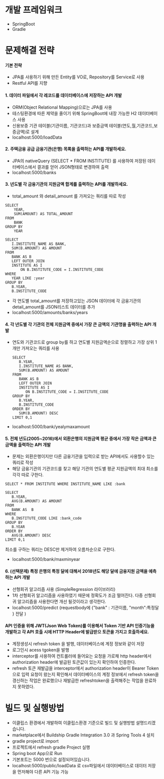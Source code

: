 # 개발 프레임워크
 - SpringBoot
 - Gradle
 
# 문제해결 전략
 #### 기본 전략
  - JPA를 사용하기 위해 만든 Entity를 VO로, Repository를 Service로 사용
  - Restful API를 지향

 #### 1. 데이터 파일에서 각 레코드를 데이터베이스에 저장하는 API 개발 
   - ORM(Object Relational Mapping)으로는 JPA를 사용
   - 테스팅환경에 따른 제약을 줄이기 위해 SpringBoot에 내장 가능한 H2 데이터베이스 사용
   - 신용보증 기관 테이블(기관이름, 기관코드)과 보증금액 테이블(연도,월,기관코드,보증금액)로 설계
   - localhost:5000/loadData
 #### 2. 주택금융 공급 금융기관(은행) 목록을 출력하는 API를 개발하세요.
   - JPA의 nativeQuery (SELECT * FROM INSTITUTE) 를 사용하여 저장된 데이터베이스에서 결과를 얻어 JSON형태로 변경하여 출력
   - localhost:5000/banks

 #### 3. 년도별 각 금융기관의 지원금액 합계를 출력하는 API를 개발하세요. 
   - total_amount 와 detail_amount 를 가져오는 쿼리를 따로 작성
   ```
   SELECT 
       YEAR, 
       SUM(AMOUNT) AS TOTAL_AMOUNT 
   FROM 
       BANK 
   GROUP BY 
       YEAR
   ```
    SELECT  
       I.INSTITUTE_NAME AS BANK,
       SUM(B.AMOUNT) AS AMOUNT 
    FROM 
       BANK AS B 
       LEFT OUTER JOIN 
       INSTITUTE AS I 
           ON B.INSTITUTE_CODE = I.INSTITUTE_CODE 
    WHERE 
       YEAR LIKE :year 
    GROUP BY 
       B.YEAR, 
       B.INSTITUTE_CODE
     
   - 각 연도별  total_amount를 저장하고있는 JSON 데이터에 각 금융기관의 detail_amount를 JSON리스트 데이터를 추가
   - localhost:5000/amounts/banks/years

 #### 4. 각 년도별 각 기관의 전체 지원금액 중에서 가장 큰 금액의 기관명을 출력하는 API 개발
   - 연도와 기관코드로 group by를 하고 연도별 지원금액순으로 정렬하고 가장 상위 1개만 가져오는 쿼리를 사용
     ```
     SELECT  
        B.YEAR,
        I.INSTITUTE_NAME AS BANK,
        SUM(B.AMOUNT) AS AMOUNT
     FROM 
        BANK AS B
        LEFT OUTER JOIN
        INSTITUTE AS I 
           ON B.INSTITUTE_CODE = I.INSTITUTE_CODE 
     GROUP BY 
        B.YEAR,
        B.INSTITUTE_CODE
     ORDER BY
        SUM(B.AMOUNT) DESC
     LIMIT 0,1
   - localhost:5000/bank/yealymaxamount
   
 #### 5. 전체 년도(2005~2016)에서 외환은행의 지원금액 평균 중에서 가장 작은 금액과 큰 금액을 출력하는 API 개발 
   - 문제는 외환은행이지만 다른 금융기관을 입력으로 받는 API에서도 사용할수 있는 쿼리로 작성
   - 해당 금융기관의 기관코드를 찾고 해당 기관의 연도별 평균 지원금액의 최대 최소를 각각 따로 구한다.
   ```
   SELECT * FROM INSTITUTE WHERE INSTITUTE_NAME LIKE :bank
  
   ```
    SELECT
       B.YEAR,
       AVG(B.AMOUNT) AS AMOUNT
    FROM 
       BANK AS  B
    WHERE
       B.INSTITUTE_CODE LIKE :bank_code 
    GROUP BY
       B.YEAR 
    ORDER BY
       AVG(B.AMOUNT) DESC 
    LIMIT 0,1
   
   최소를 구하는 쿼리는 DESC만 제거하여 오름차순으로 구한다.
   - localhost:5000/bank/maxminyear
   
 #### 6. (선택문제) 특정 은행의 특정 달에 대해서 2018년도 해당 달에 금융지원 금액을 예측하는 API 개발
  - 선형회귀 알고리즘 사용 (SimpleRegression 라이브러리)
  - 1차 선형회귀 알고리즘을 사용하였기 때문에 정확도가 조금 떨어진다. 다중 선형회귀 알고리즘을 사용한다면 개선 될것이라고 생각한다.
  - localhost:5000/predict (requestbody에 {"bank" : 기관이름, "month":특정달 } 전달 )

 #### API 인증을 위해 JWT(Json Web Token)를 이용해서 Token 기반 API 인증기능을 개발하고 각 API 호출 시에 HTTP Header에 발급받으 토큰을 가지고 호출하세요.
  - 계정생성시  refresh token 을 발행, 데이터베이스에 계정 정보와 같이 저장
  - 로그인시 acess tgoken을 발행
  - interceptor를 사용하여 컨트롤러에 들어요는 요청을 가로채 http header에서 authorization header에 발급된 토큰값이 있는지 확인하여 인증한다.
  - refresh 토큰 재발급을 interceptor에서 authorization header이 Bearer Token으로 입력 요청이 왔는지 확인해서 데이터베이스의 계정 정보에서 refresh token을 갱신하는 작업은 완료했으나 재발급한 refreshtoken을 출력해주는 작업을 완료하지 못하였다.
  
# 빌드 및 실행방법
 - 이클립스 환경에서 개발하여 이클립스환경 기준으로 빌드 및 실행방법 설명드리겠습니다.
 - marketplace에서 Buildship Gradle Integration 3.0 과 Spring Tools 4 설치
 - gradle project로 import
 - 프로젝트에서 refresh gradle Project 실행
 - Spring boot App으로 Run
 - 기본포트는  5000 번으로 설정되어있습니다.
 - localhost:5000/public/loadData 로 csv파일에서 데이터베이스로 데이터 저장을 먼저해야 다른 API 기능 가능
